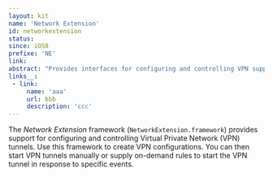 ```yaml
---
layout: kit
name: 'Network Extension'
id: networkextension
status:
since: iOS8
prefixe: 'NE'
link: 
abstract: "Provides interfaces for configuring and controlling VPN support."
links__:
 - link:
     name: 'aaa'
     url: bbb
     description: 'ccc'
---
```


The *Network Extension* framework (`NetworkExtension.framework`) provides support for configuring and controlling Virtual Private Network (VPN) tunnels. Use this framework to create VPN configurations. You can then start VPN tunnels manually or supply on-demand rules to start the VPN tunnel in response to specific events.
